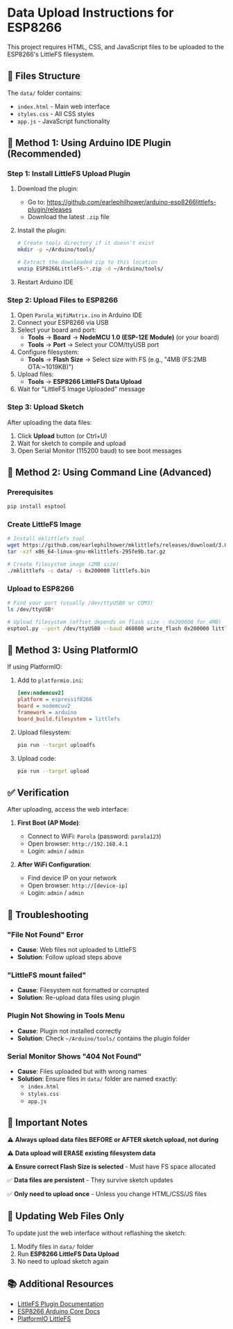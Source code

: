 # Data Upload Instructions for ESP8266

This project requires HTML, CSS, and JavaScript files to be uploaded to the ESP8266's LittleFS filesystem.

## 📁 Files Structure

The `data/` folder contains:
- `index.html` - Main web interface
- `styles.css` - All CSS styles
- `app.js` - JavaScript functionality

## 🔧 Method 1: Using Arduino IDE Plugin (Recommended)

### Step 1: Install LittleFS Upload Plugin

1. Download the plugin:
   - Go to: https://github.com/earlephilhower/arduino-esp8266littlefs-plugin/releases
   - Download the latest `.zip` file

2. Install the plugin:
   ```bash
   # Create tools directory if it doesn't exist
   mkdir -p ~/Arduino/tools/
   
   # Extract the downloaded zip to this location
   unzip ESP8266LittleFS-*.zip -d ~/Arduino/tools/
   ```

3. Restart Arduino IDE

### Step 2: Upload Files to ESP8266

1. Open `Parola_WifiMatrix.ino` in Arduino IDE
2. Connect your ESP8266 via USB
3. Select your board and port:
   - **Tools** → **Board** → **NodeMCU 1.0 (ESP-12E Module)** (or your board)
   - **Tools** → **Port** → Select your COM/ttyUSB port
4. Configure filesystem:
   - **Tools** → **Flash Size** → Select size with FS (e.g., "4MB (FS:2MB OTA:~1019KB)")
5. Upload files:
   - **Tools** → **ESP8266 LittleFS Data Upload**
6. Wait for "LittleFS Image Uploaded" message

### Step 3: Upload Sketch

After uploading the data files:
1. Click **Upload** button (or Ctrl+U)
2. Wait for sketch to compile and upload
3. Open Serial Monitor (115200 baud) to see boot messages

## 🔧 Method 2: Using Command Line (Advanced)

### Prerequisites
```bash
pip install esptool
```

### Create LittleFS Image
```bash
# Install mklittlefs tool
wget https://github.com/earlephilhower/mklittlefs/releases/download/3.0.0/x86_64-linux-gnu-mklittlefs-295fe9b.tar.gz
tar -xzf x86_64-linux-gnu-mklittlefs-295fe9b.tar.gz

# Create filesystem image (2MB size)
./mklittlefs -c data/ -s 0x200000 littlefs.bin
```

### Upload to ESP8266
```bash
# Find your port (usually /dev/ttyUSB0 or COM3)
ls /dev/ttyUSB*

# Upload filesystem (offset depends on flash size - 0x200000 for 4MB)
esptool.py --port /dev/ttyUSB0 --baud 460800 write_flash 0x200000 littlefs.bin
```

## 🔧 Method 3: Using PlatformIO

If using PlatformIO:

1. Add to `platformio.ini`:
   ```ini
   [env:nodemcuv2]
   platform = espressif8266
   board = nodemcuv2
   framework = arduino
   board_build.filesystem = littlefs
   ```

2. Upload filesystem:
   ```bash
   pio run --target uploadfs
   ```

3. Upload code:
   ```bash
   pio run --target upload
   ```

## ✅ Verification

After uploading, access the web interface:

1. **First Boot (AP Mode)**:
   - Connect to WiFi: `Parola` (password: `parola123`)
   - Open browser: `http://192.168.4.1`
   - Login: `admin` / `admin`

2. **After WiFi Configuration**:
   - Find device IP on your network
   - Open browser: `http://[device-ip]`
   - Login: `admin` / `admin`

## 🐛 Troubleshooting

### "File Not Found" Error
- **Cause**: Web files not uploaded to LittleFS
- **Solution**: Follow upload steps above

### "LittleFS mount failed"
- **Cause**: Filesystem not formatted or corrupted
- **Solution**: Re-upload data files using plugin

### Plugin Not Showing in Tools Menu
- **Cause**: Plugin not installed correctly
- **Solution**: Check `~/Arduino/tools/` contains the plugin folder

### Serial Monitor Shows "404 Not Found"
- **Cause**: Files uploaded but with wrong names
- **Solution**: Ensure files in `data/` folder are named exactly:
  - `index.html`
  - `styles.css`
  - `app.js`

## 📝 Important Notes

⚠️ **Always upload data files BEFORE or AFTER sketch upload, not during**

⚠️ **Data upload will ERASE existing filesystem data**

⚠️ **Ensure correct Flash Size is selected** - Must have FS space allocated

✅ **Data files are persistent** - They survive sketch updates

✅ **Only need to upload once** - Unless you change HTML/CSS/JS files

## 🔄 Updating Web Files Only

To update just the web interface without reflashing the sketch:

1. Modify files in `data/` folder
2. Run **ESP8266 LittleFS Data Upload**
3. No need to upload sketch again

## 📚 Additional Resources

- [LittleFS Plugin Documentation](https://github.com/earlephilhower/arduino-esp8266littlefs-plugin)
- [ESP8266 Arduino Core Docs](https://arduino-esp8266.readthedocs.io/en/latest/filesystem.html)
- [PlatformIO LittleFS](https://docs.platformio.org/en/latest/platforms/espressif8266.html#uploading-files-to-filesystem)